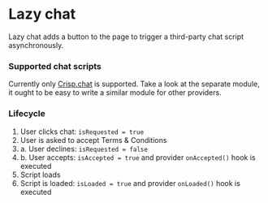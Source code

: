 # Lazy chat

Lazy chat adds a button to the page to trigger a third-party chat script asynchronously.

### Supported chat scripts

Currently only [Crisp.chat](https://crisp.chat) is supported. Take a look at the separate module, it ought to be easy to write a similar module for other providers.

### Lifecycle

1. User clicks chat: `isRequested = true`
1. User is asked to accept Terms & Conditions
1. a. User declines: `isRequested = false`
1. b. User accepts: `isAccepted = true` and provider `onAccepted()` hook is executed
1. Script loads
1. Script is loaded: `isLoaded = true` and provider `onLoaded()` hook is executed
